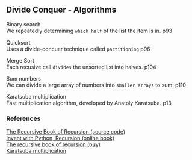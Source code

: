 ## Divide Conquer - Algorithms

Binary search      
We repeatedly determining `which half` of the list the item is in. p93  

Quicksort    
Uses a divide-concuer technique called `partitioning` p96  

Merge Sort    
Each recusive call `divides` the unsorted list into halves. p104  

Sum numbers  
We can divide a large array of numbers into `smaller arrays` to sum. p110  

Karatsuba multiplication  
Fast multiplication algorithm, developed by Anatoly Karatsuba. p13  

### References

[The Recursive Book of Recursion (source code)](https://github.com/asweigart/the-recursive-book-of-recursion)  
[Invent with Python, Recursion (online book)](https://inventwithpython.com/recursion/)  
[The recursive book of recursion (buy)](https://www.amazon.com/gp/product/B09BKL34VL)  
[Karatsuba multiplication](https://www.youtube.com/watch?v=cCKOl5li6YM&ab_channel=Nemean)
